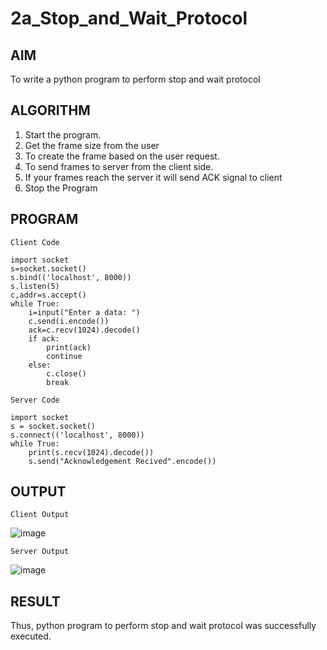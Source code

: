 # 2a_Stop_and_Wait_Protocol

## AIM 
To write a python program to perform stop and wait protocol

## ALGORITHM
1. Start the program.
2. Get the frame size from the user
3. To create the frame based on the user request.
4. To send frames to server from the client side.
5. If your frames reach the server it will send ACK signal to client
6. Stop the Program

## PROGRAM
```
Client Code
```
```
import socket
s=socket.socket()
s.bind(('localhost', 8000))
s.listen(5)
c,addr=s.accept()
while True:
    i=input("Enter a data: ")
    c.send(i.encode())
    ack=c.recv(1024).decode()
    if ack:
        print(ack)
        continue
    else:
        c.close()
        break
```
```
Server Code
```
```
import socket
s = socket.socket()
s.connect(('localhost', 8000))
while True:
    print(s.recv(1024).decode())
    s.send("Acknowledgement Recived".encode())
```
## OUTPUT
```
Client Output
```
![image](https://github.com/SivaramakrishnanBaskar/2a_Stop_and_Wait_Protocol/assets/119476322/3d8a4ecd-79d4-474e-96bc-ae2bc678a982)

```
Server Output
```
![image](https://github.com/SivaramakrishnanBaskar/2a_Stop_and_Wait_Protocol/assets/119476322/687c4c4d-a310-4511-8c02-7b3f8c906e38)

## RESULT
Thus, python program to perform stop and wait protocol was successfully executed.
